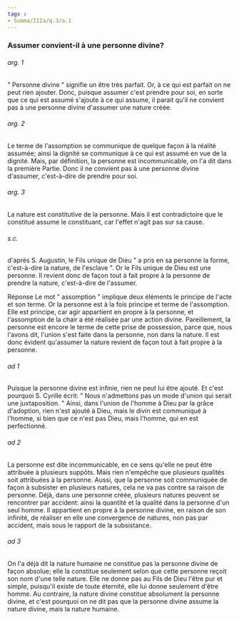 ```yaml
---
tags : 
- Summa/IIIa/q.3/a.1
---
```


### Assumer convient-il à une personne divine?

###### arg. 1
" Personne divine " signifie un être très parfait. Or, à ce qui est parfait on ne peut rien ajouter. Donc, puisque assumer c'est prendre pour soi, en sorte que ce qui est assumé s'ajoute à ce qui assume, il parait qu'il ne convient pas à une personne divine d'assumer une nature créée. 

###### arg. 2
Le terme de l'assomption se communique de quelque façon à la réalité assumée; ainsi la dignité se communique à ce qui est assumé en vue de la dignité. Mais, par définition, la personne est incommunicable, on l'a dit dans la première Partie. Donc il ne convient pas à une personne divine d'assumer, c'est-à-dire de prendre pour soi. 

###### arg. 3
La nature est constitutive de la personne. Mais il est contradictoire que le constitué assume le constituant, car l'effet n'agit pas sur sa cause. 

###### s.c.
d'après S. Augustin, le Fils unique de Dieu " a pris en sa personne la forme, c'est-à-dire la nature, de l'esclave ". Or le Fils unique de Dieu est une personne. Il revient donc de façon tout à fait propre à la personne de prendre la nature, c'est-à-dire de l'assumer. 

Réponse Le mot " assomption " implique deux éléments le principe de l'acte et son terme. Or la personne est à la fois principe et terme de l'assomption. Elle est principe, car agir appartient en propre à la personne, et l'assomption de la chair a été réalisée par une action divine. Pareillement, la personne est encore le terme de cette prise de possession, parce que, nous l'avons dit, l'union s'est faite dans la personne, non dans la nature. Il est donc évident qu'assumer la nature revient de façon tout à fait propre à la personne. 

###### ad 1
Puisque la personne divine est infinie, rien ne peut lui être ajouté. Et c'est pourquoi S. Cyrille écrit: " Nous n'admettons pas un mode d'union qui serait une juxtaposition. " Ainsi, dans l'union de l'homme à Dieu par la grâce d'adoption, rien n'est ajouté à Dieu, mais le divin est communiqué à l'homme, si bien que ce n'est pas Dieu, mais l'homme, qui en est perfectionné. 

###### ad 2
La personne est dite incommunicable, en ce sens qu'elle ne peut être attribuée à plusieurs suppôts. Mais rien n'empêche que plusieurs qualités soit attribuées à la personne. Aussi, que la personne soit communiquée de façon à subsister en plusieurs natures, cela ne va pas contre sa raison de personne. Déjà, dans une personne créée, plusieurs natures peuvent se rencontrer par accident: ainsi la quantité et la qualité dans la personne d'un seul homme. Il appartient en propre à la personne divine, en raison de son infinité, de réaliser en elle une convergence de natures, non pas par accident, mais sous le rapport de la subsistance. 

###### ad 3
On l'a déjà dit la nature humaine ne constitue pas la personne divine de façon absolue; elle la constitue seulement selon que cette personne reçoit son nom d'une telle nature. Elle ne donne pas au Fils de Dieu l'être pur et simple, puisqu'il existe de toute éternité, elle lui donne seulement d'être homme. Au contraire, la nature divine constitue absolument la personne divine, et c'est pourquoi on ne dit pas que la personne divine assume la nature divine, mais la nature humaine. 

